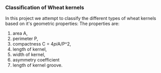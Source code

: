 ### Classification of Wheat kernels ###

In this project we attempt to classify the different types of wheat kernels based on it's geometric properties:
The properties are:
1. area A,
2. perimeter P,
3. compactness C = 4*pi*A/P^2,
4. length of kernel,
5. width of kernel,
6. asymmetry coefficient
7. length of kernel groove.

